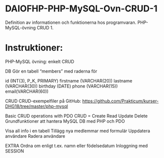 # DAIOFHP-PHP-MySQL-Ovn-CRUD-1
Definition av informationen och funktionerna hos programvaran. PHP-MySQL-övning CRUD 1.

# Instruktioner:

PHP-MySQL övning: enkelt CRUD

DB
Gör en tabell “members” med raderna för

id (INT(3), P_K, PRIMARY)
firstname (VARCHAR(20))
lastname (VARCHAR(30))
birthday (DATE)
phone (VARCHAR(15))
email(VARCHAR(60))

CRUD
CRUD-exempelfiler på GitHub: https://github.com/Prakticum/kurser-DHG18/tree/master/php-mysql

Basic CRUD operations with PDO
CRUD = Create Read Update Delete
Grundfunktioner att hantera MySQL DB med PHP och PDO


Visa all info i en tabell
Tillägg nya medlemmar med formulär
Uppdatera användare
Radera användare

EXTRA
Ordna om enligt t.ex. namn eller födelsedatum
Inloggning med SESSION





